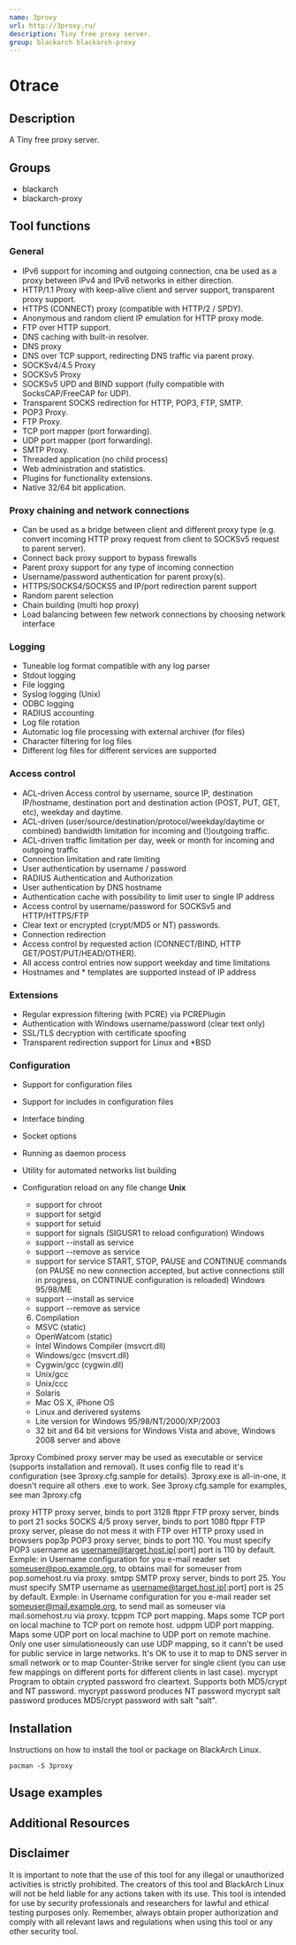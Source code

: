 ```yaml
---
name: 3proxy
url: http://3proxy.ru/
description: Tiny free proxy server.
group: blackarch blackarch-proxy
---
```


# 0trace

## Description
A Tiny free proxy server.

## Groups
- blackarch
- blackarch-proxy

## Tool functions
### General
- IPv6 support for incoming and outgoing connection, cna be used as a proxy between IPv4 and IPv6 networks in either direction.
- HTTP/1.1 Proxy with keep-alive client and server support, transparent proxy support.
- HTTPS (CONNECT) proxy (compatible with HTTP/2 / SPDY).
- Anonymous and random client IP emulation for HTTP proxy mode.
- FTP over HTTP support.
- DNS caching with built-in resolver.
- DNS proxy
- DNS over TCP support, redirecting DNS traffic via parent proxy.
- SOCKSv4/4.5 Proxy
- SOCKSv5 Proxy
- SOCKSv5 UPD and BIND support (fully compatible with SocksCAP/FreeCAP for UDP).
- Transparent SOCKS redirection for HTTP, POP3, FTP, SMTP.
- POP3 Proxy.
- FTP Proxy.
- TCP port mapper (port forwarding).
- UDP port mapper (port forwarding).
- SMTP Proxy.
- Threaded application (no child process)
- Web administration and statistics.
- Plugins for functionality extensions.
- Native 32/64 bit application.

### Proxy chaining and network connections
- Can be used as a bridge between client and different proxy type (e.g. convert incoming HTTP proxy request from client to SOCKSv5 request to parent server).
- Connect back proxy support to bypass firewalls
- Parent proxy support for any type of incoming connection
- Username/password authentication for parent proxy(s).
- HTTPS/SOCKS4/SOCKS5 and IP/port redirection parent support
- Random parent selection
- Chain building (multi hop proxy)
- Load balancing between few network connections by choosing network interface

### Logging
- Tuneable log format compatible with any log parser
- Stdout logging
- File logging
- Syslog logging (Unix)
- ODBC logging
- RADIUS accounting
- Log file rotation
- Automatic log file processing with external archiver (for files)
- Character filtering for log files
- Different log files for different services are supported

### Access control
- ACL-driven Access control by username, source IP, destination IP/hostname, destination port and destination action (POST, PUT, GET, etc), weekday and daytime.
- ACL-driven (user/source/destination/protocol/weekday/daytime or combined) bandwidth limitation for incoming and (!)outgoing traffic.
- ACL-driven traffic limitation per day, week or month for incoming and outgoing traffic
- Connection limitation and rate limiting
- User authentication by username / password
- RADIUS Authentication and Authorization
- User authentication by DNS hostname
- Authentication cache with possibility to limit user to single IP address
- Access control by username/password for SOCKSv5 and HTTP/HTTPS/FTP
- Clear text or encrypted (crypt/MD5 or NT) passwords.
- Connection redirection
- Access control by requested action (CONNECT/BIND, HTTP GET/POST/PUT/HEAD/OTHER).
- All access control entries now support weekday and time limitations
- Hostnames and * templates are supported instead of IP address

### Extensions
- Regular expression filtering (with PCRE) via PCREPlugin
- Authentication with Windows username/password (clear text only)
- SSL/TLS decryption with certificate spoofing
- Transparent redirection support for Linux and *BSD

### Configuration
- Support for configuration files
- Support for includes in configuration files
- Interface binding
- Socket options
- Running as daemon process
- Utility for automated networks list building
- Configuration reload on any file change
**Unix**

	+ support for chroot
	+ support for setgid
	+ support for setuid
	+ support for signals (SIGUSR1 to reload configuration)
     Windows
	+ support --install as service
	+ support --remove as service
	+ support for service START, STOP, PAUSE and CONTINUE commands (on
	PAUSE no new connection accepted, but active connections still in
	progress, on CONTINUE configuration is reloaded)
     Windows 95/98/ME
	+ support --install as service
	+ support --remove as service

    6. Compilation
	+ MSVC (static)
	+ OpenWatcom (static)
	+ Intel Windows Compiler (msvcrt.dll)
	+ Windows/gcc (msvcrt.dll)
	+ Cygwin/gcc (cygwin.dll)
	+ Unix/gcc
	+ Unix/ccc
	+ Solaris
	+ Mac OS X, iPhone OS
	+ Linux and derivered systems
	+ Lite version for Windows 95/98/NT/2000/XP/2003
	+ 32 bit and 64 bit versions for Windows Vista and above, Windows 2008 server and above 

3proxy    	Combined proxy server may be used as
		executable or service (supports installation and removal).
		It uses config file to read it's configuration (see
		3proxy.cfg.sample for details).
		3proxy.exe is all-in-one, it doesn't require all others .exe
		to work.
		See 3proxy.cfg.sample for examples, see man 3proxy.cfg

proxy    	HTTP proxy server, binds to port 3128
ftppr    	FTP proxy server, binds to port 21
socks    	SOCKS 4/5 proxy server, binds to port 1080
ftppr		FTP proxy server, please do not mess it with FTP over HTTP
		proxy used in browsers
pop3p    	POP3 proxy server, binds to port 110. You must specify
		POP3 username as username@target.host.ip[:port]
		port is 110 by default.
		Exmple: in Username configuration for you e-mail reader
		set someuser@pop.example.org, to obtains mail for someuser
		from pop.somehost.ru via proxy.
smtpp    	SMTP proxy server, binds to port 25. You must specify
		SMTP username as username@target.host.ip[:port]
		port is 25 by default.
		Exmple: in Username configuration for you e-mail reader
		set someuser@mail.example.org, to send mail as someuser
		via mail.somehost.ru via proxy.
tcppm    	TCP port mapping. Maps some TCP port on local machine to
		TCP port on remote host.
udppm    	UDP port mapping. Maps some UDP port on local machine to
		UDP port on remote machine. Only one user simulationeously
		can use UDP mapping, so it cann't be used for public service
		in large networks. It's OK to use it to map to DNS server
		in small network or to map Counter-Strike server for single
		client (you can use few mappings on different ports for
		different clients in last case).
mycrypt    	Program to obtain crypted password fro cleartext. Supports
		both MD5/crypt and NT password.
			mycrypt password
		produces NT password
			mycrypt salt password
		produces MD5/crypt password with salt "salt".

## Installation
Instructions on how to install the tool or package on BlackArch Linux.

```
pacman -S 3proxy
```

## Usage examples


## Additional Resources


## Disclaimer
It is important to note that the use of this tool for any illegal or unauthorized activities is strictly prohibited. The creators of this tool and BlackArch Linux will not be held liable for any actions taken with its use. This tool is intended for use by security professionals and researchers for lawful and ethical testing purposes only. Remember, always obtain proper authorization and comply with all relevant laws and regulations when using this tool or any other security tool.
